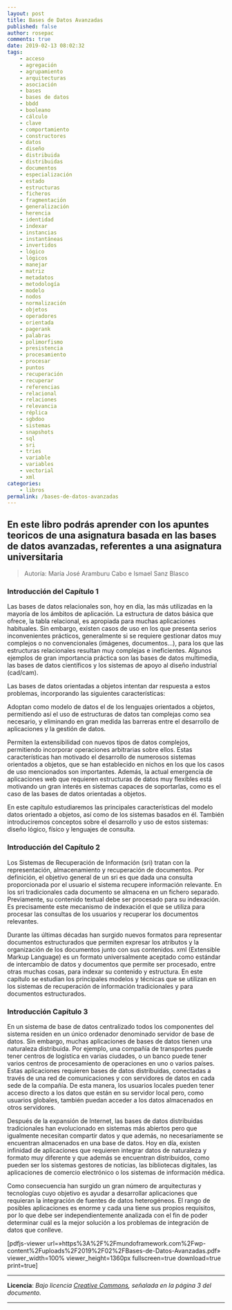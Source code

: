 ```yaml
---
layout: post
title: Bases de Datos Avanzadas
published: false
author: rosepac
comments: true
date: 2019-02-13 08:02:32
tags:
    - acceso
    - agregación
    - agrupamiento
    - arquitecturas
    - asociación
    - bases
    - bases de datos
    - bbdd
    - booleano
    - cálculo
    - clave
    - comportamiento
    - constructores
    - datos
    - diseño
    - distribuida
    - distribuidas
    - documentos
    - especialización
    - estado
    - estructuras
    - ficheros
    - fragmentación
    - generalización
    - herencia
    - identidad
    - indexar
    - instancias
    - instantáneas
    - invertidos
    - lógico
    - lógicos
    - manejar
    - matriz
    - metadatos
    - metodología
    - modelo
    - nodos
    - normalización
    - objetos
    - operadores
    - orientada
    - pagerank
    - palabras
    - polimorfismo
    - presistencia
    - procesamiento
    - procesar
    - puntos
    - recuperación
    - recuperar
    - referencias
    - relacional
    - relaciones
    - relevancia
    - réplica
    - sgbdoo
    - sistemas
    - snapshots
    - sql
    - sri
    - tries
    - variable
    - variables
    - vectorial
    - xml
categories:
    - libros
permalink: /bases-de-datos-avanzadas
---
```

## En este libro podrás aprender con los apuntes teoricos de una asignatura basada en las bases de datos avanzadas, referentes a una asignatura universitaria



> Autoría: María José Aramburu Cabo e Ismael Sanz Blasco

### Introducción del Capítulo 1

Las bases de datos relacionales son, hoy en día, las más utilizadas en la mayoría de los ámbitos de aplicación. La estructura de datos básica que ofrece, la tabla relacional, es apropiada para muchas aplicaciones habituales. Sin embargo, existen casos de uso en los que presenta serios inconvenientes prácticos, generalmente si se requiere gestionar datos muy complejos o no convencionales (imágenes, documentos&#8230;), para los que las estructuras relacionales resultan muy complejas e ineficientes. Algunos ejemplos de gran importancia práctica son las bases de datos multimedia, las bases de datos científicos y los sistemas de apoyo al diseño industrial (cad/cam).

Las bases de datos orientadas a objetos intentan dar respuesta a estos problemas, incorporando las siguientes características:

Adoptan como modelo de datos el de los lenguajes orientados a objetos, permitiendo así el uso de estructuras de datos tan complejas como sea necesario, y eliminando en gran medida las barreras entre el desarrollo de aplicaciones y la gestión de datos.
  
Permiten la extensibilidad con nuevos tipos de datos complejos, permitiendo incorporar operaciones arbitrarias sobre ellos. Estas características han motivado el desarrollo de numerosos sistemas orientados a objetos, que se han establecido en nichos en los que los casos de uso mencionados son importantes. Además, la actual emergencia de aplicaciones web que requieren estructuras de datos muy flexibles está motivando un gran interés en sistemas capaces de soportarlas, como es el caso de las bases de datos orientadas a objetos.

En este capítulo estudiaremos las principales características del modelo datos orientado a objetos, así como de los sistemas basados en él. También introduciremos conceptos sobre el desarrollo y uso de estos sistemas: diseño lógico, físico y lenguajes de consulta.

### Introducción del Capítulo 2

Los Sistemas de Recuperación de Información (sri) tratan con la representación, almacenamiento y recuperación de documentos. Por definición, el objetivo general de un sri es que dada una consulta proporcionada por el usuario el sistema recupere información relevante. En los sri tradicionales cada documento se almacena en un fichero separado. Previamente, su contenido textual debe ser procesado para su indexación. Es precisamente este mecanismo de indexación el que se utiliza para procesar las consultas de los usuarios y recuperar los documentos relevantes.

Durante las últimas décadas han surgido nuevos formatos para representar documentos estructurados que permiten expresar los atributos y la organización de los documentos junto con sus contenidos. xml (Extensible Markup Language) es un formato universalmente aceptado como estándar de intercambio de datos y documentos que permite ser procesado, entre otras muchas cosas, para indexar su contenido y estructura. En este capítulo se estudian los principales modelos y técnicas que se utilizan en los sistemas de recuperación de información tradicionales y para documentos estructurados.

### Introducción Capítulo 3

En un sistema de base de datos centralizado todos los componentes del sistema residen en un único ordenador denominado servidor de base de datos. Sin embargo, muchas aplicaciones de bases de datos tienen una naturaleza distribuida. Por ejemplo, una compañía de transportes puede tener centros de logística en varias ciudades, o un banco puede tener varios centros de procesamiento de operaciones en uno o varios países. Estas aplicaciones requieren bases de datos distribuidas, conectadas a través de una red de comunicaciones y con servidores de datos en cada sede de la compañía. De esta manera, los usuarios locales pueden tener acceso directo a los datos que están en su servidor local pero, como usuarios globales, también puedan acceder a los datos almacenados en otros servidores.

Después de la expansión de Internet, las bases de datos distribuidas tradicionales han evolucionado en sistemas más abiertos pero que igualmente necesitan compartir datos y que además, no necesariamente se encuentran almacenados en una base de datos. Hoy en día, existen infinidad de aplicaciones que requieren integrar datos de naturaleza y formato muy diferente y que además se encuentran distribuidos, como pueden ser los sistemas gestores de noticias, las bibliotecas digitales, las aplicaciones de comercio electrónico o los sistemas de información médica.

Como consecuencia han surgido un gran número de arquitecturas y tecnologías cuyo objetivo es ayudar a desarrollar aplicaciones que requieran la integración de fuentes de datos heterogéneos. El rango de posibles aplicaciones es enorme y cada una tiene sus propios requisitos, por lo que debe ser independientemente analizada con el fin de poder determinar cuál es la mejor solución a los problemas de integración de datos que conlleve.

[pdfjs-viewer url=&#187;https%3A%2F%2Fmundoframework.com%2Fwp-content%2Fuploads%2F2019%2F02%2FBases-de-Datos-Avanzadas.pdf&#187; viewer\_width=100% viewer\_height=1360px fullscreen=true download=true print=true]

* * *

**Licencia**: _Bajo licencia [Creative Commons][1], señalada en la página 3 del documento._

* * *

&nbsp;

 [1]: http://creativecommons.org/licenses/by-nc-sa/2.0/legalcode